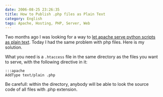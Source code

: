 ```yaml
---
date: 2006-08-25 23:26:35
title: How to Publish .php files as Plain Text
category: English
tags: Apache, Hosting, PHP, Server, Web
---
```


Two months ago I was looking for a way to [let apache serve python scripts as plain text](https://kevin.deldycke.com/2006/05/how-to-localy-disable-python-cgi/). Today I had the same problem with php files. Here is my solution.

What you need is a `.htaccess` file in the same directory as the files you want to serve, with the following directive in it:

    :::apache
    AddType text/plain .php

Be carefull: within the directory, anybody will be able to look the source code of all files with .php extension.
